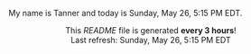 My name is Tanner and today is Sunday, May 26, 5:15 PM EDT.

<p align="center">This <i>README</i> file is generated <b>every 3 hours</b>!</br>Last refresh: Sunday, May 26, 5:15 PM EDT<br /></p>
